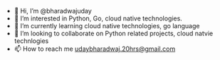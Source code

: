 - 👋 Hi, I’m @bharadwajuday
- 👀 I’m interested in Python, Go, cloud native technologies. 
- 🌱 I’m currently learning cloud native technologies, go language
- 💞️ I’m looking to collaborate on Python related projects, cloud natvie technlogies 
- 📫 How to reach me udaybharadwaj.20hrs@gmail.com

<!---
bharadwajuday/bharadwajuday is a ✨ special ✨ repository because its `README.md` (this file) appears on your GitHub profile.
You can click the Preview link to take a look at your changes.
--->
